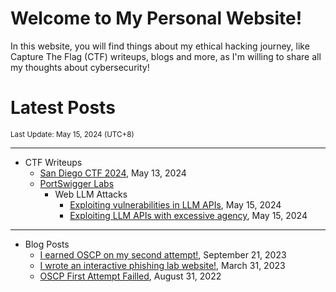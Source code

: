 # Welcome to My Personal Website!

In this website, you will find things about my ethical hacking journey, like Capture The Flag (CTF) writeups, blogs and more, as I'm willing to share all my thoughts about cybersecurity!

# Latest Posts

<span class="page_information"><small>Last Update: May 15, 2024 (UTC+8)</small></span>

* * *
- CTF Writeups
    - [San Diego CTF 2024](https://siunam321.github.io/ctf/San-Diego-CTF-2024/), May 13, 2024
    - [PortSwigger Labs](https://siunam321.github.io/ctf/#portswigger-labs)
        - Web LLM Attacks
            - [Exploiting vulnerabilities in LLM APIs](https://siunam321.github.io/ctf/portswigger-labs/web-llm-attacks/llm-2), May 15, 2024
            - [Exploiting LLM APIs with excessive agency](https://siunam321.github.io/ctf/portswigger-labs/web-llm-attacks/llm-1), May 15, 2024

* * *
- Blog Posts
    - [I earned OSCP on my second attempt!](https://siunam321.github.io/blog/2023-09-21-I-earned-OSCP-on-my-second-attempt), September 21, 2023
    - [I wrote an interactive phishing lab website!](https://siunam321.github.io/blog/2023-03-31-I-wrote-an-interactive-phishing-lab-website), March 31, 2023
    - [OSCP First Attempt Failled](https://siunam321.github.io/blog/2022-08-31-OSCP-First-Attempt-Failled), August 31, 2022